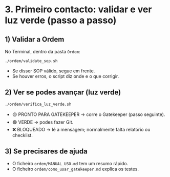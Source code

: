 # 3. Primeiro contacto: validar e ver luz verde (passo a passo)

## 1) Validar a Ordem

No Terminal, dentro da pasta `Ordem`:

```bash
./ordem/validate_sop.sh
```

- Se disser SOP válido, segue em frente.
- Se houver erros, o script diz onde e o que corrigir.

## 2) Ver se podes avançar (luz verde)

```bash
./ordem/verifica_luz_verde.sh
```

- 🟡 PRONTO PARA GATEKEEPER → corre o Gatekeeper (passo seguinte).
- 🟢 VERDE → podes fazer Git.
- ❌ BLOQUEADO → lê a mensagem; normalmente falta relatório ou checklist.

## 3) Se precisares de ajuda

- O ficheiro `ordem/MANUAL_USO.md` tem um resumo rápido.
- O ficheiro `ordem/como_usar_gatekeeper.md` explica os testes.
